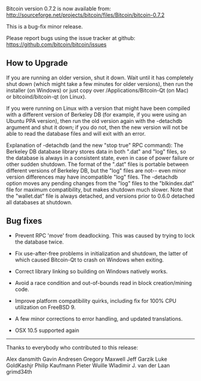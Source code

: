 Bitcoin version 0.7.2 is now available from:
  http://sourceforge.net/projects/bitcoin/files/Bitcoin/bitcoin-0.7.2

This is a bug-fix minor release.

Please report bugs using the issue tracker at github:
  https://github.com/bitcoin/bitcoin/issues

How to Upgrade
--------------

If you are running an older version, shut it down. Wait
until it has completely shut down (which might take a few minutes for older
versions), then run the installer (on Windows) or just copy over
/Applications/Bitcoin-Qt (on Mac) or bitcoind/bitcoin-qt (on Linux).

If you were running on Linux with a version that might have been compiled
with a different version of Berkeley DB (for example, if you were using an
Ubuntu PPA version), then run the old version again with the -detachdb
argument and shut it down; if you do not, then the new version will not
be able to read the database files and will exit with an error.

Explanation of -detachdb (and the new "stop true" RPC command):
The Berkeley DB database library stores data in both ".dat" and
"log" files, so the database is always in a consistent state,
even in case of power failure or other sudden shutdown. The
format of the ".dat" files is portable between different
versions of Berkeley DB, but the "log" files are not-- even minor
version differences may have incompatible "log" files. The
-detachdb option moves any pending changes from the "log" files
to the "blkindex.dat" file for maximum compatibility, but makes
shutdown much slower. Note that the "wallet.dat" file is always
detached, and versions prior to 0.6.0 detached all databases
at shutdown.

Bug fixes
---------

* Prevent RPC 'move' from deadlocking. This was caused by trying to lock the
  database twice.

* Fix use-after-free problems in initialization and shutdown, the latter of
  which caused Bitcoin-Qt to crash on Windows when exiting.

* Correct library linking so building on Windows natively works.

* Avoid a race condition and out-of-bounds read in block creation/mining code.

* Improve platform compatibility quirks, including fix for 100% CPU utilization
  on FreeBSD 9.

* A few minor corrections to error handling, and updated translations.

* OSX 10.5 supported again

----------------------------------------------------
Thanks to everybody who contributed to this release:

Alex
dansmith
Gavin Andresen
Gregory Maxwell
Jeff Garzik
Luke GoldKashjr
Philip Kaufmann
Pieter Wuille
Wladimir J. van der Laan
grimd34th
